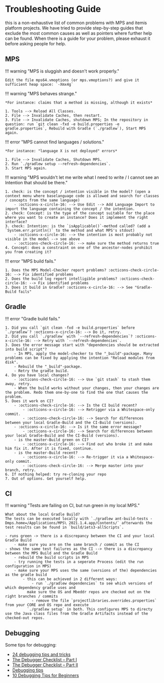 # Troubleshooting Guide

this is a non-exhaustive list of common problems with MPS and itemis platform projects. We have tried to provide step-by-step guides that exclude the most common causes as well as pointers where further help can be found. When there is a guide for your problem, please exhaust it before asking people for help.

## MPS

!!! warning "MPS is sluggish and doesn't work properly."

    Edit the file mps64.vmoptions (or mps.vmoptions?) and give it sufficient heap space: `-Xmx4g`

!!! warning "MPS behaves strange."

    *For instance: claims that a method is missing, although it exists*

    1. Tools --> Reload All Classes.
    2. File --> Invalidate Caches, then restart.
    3. File --> Invalidate Caches, shutdown MPS; In the repository in question: run `git clean -fxd -e build.properties -e gradle.properties`, Rebuild with Gradle (`./gradlew`), Start MPS again.

!!! error "MPS cannot find languages / solutions."

    *For instance: "language X is not deployed" errors*

    1. File --> Invalidate Caches, Shutdown MPS.
    2. Run `./gradlew setup --refresh-dependencies`.
    3. Start MPS again.
 
!!! warning "MPS wouldn't let me write what I need to write / I cannot see an Intention that should be there."

    1. check: is the concept / intention visible in the model? (open a context menu where baselanguage code is allowed and search for classes / concepts from the same language)
        - :octicons-x-circle-16: --> Use Edit --> Add Language Import to import the language containing the concept / the intention.
    2. check: Concept: is the type of the concept suitable for the place where you want to create an instance? Does it implement the right interface?
    3. check: Intention: is the `isApplicable()`-method called? (add a `System.err.println()` to the method and what MPS's stdout)
        - :octicons-x-circle-16: --> the intention is most probably not visible in the model --> see above
        - :octicons-check-circle-16: --> make sure the method returns true
    4. Concept: does a constraint on one of the ancestor-nodes prohibit you from creating it?

!!! error "MPS build fails."

    1. Does the MPS Model-Checker report problems? :octicons-check-circle-16: --> Fix identified problems
    2. Does the build log report intelligible problems? :octicons-check-circle-16: --> Fix identified problems
    3. Does it build in Gradle? :octicons-x-circle-16: --> See "Gradle-Build fails"

## Gradle

!!! error "Gradle build fails."

    1. Did you call `git clean -fxd -e build.properties` before `./gradlew`? :octicons-x-circle-16: --> Do it, retry.
    2. Did you call `./gradlew` with `--refresh-dependencies`? :octicons-x-circle-16: --> Retry with `--refresh-dependencies`.
    3. Does the error message start with "dependencies should be extracted into build script"?
        - In MPS, apply the model-checker to the "_build"-package. Many problems can be fixed by applying the intention "Reload modules from disk".
        - Rebuild the "_build"-package.
        - Retry the gradle build.
    4. Do you have local changes?
        - :octicons-check-circle-16: --> Use `git stash` to stash them away, retry.
        - When the build works without your changes, then your changes are the problem. Redo them one-by-one to find the one that causes the problem.
    5. Does it work on CI?
        - :octicons-check-circle-16: --> Is the CI build recent?
            - :octicons-x-circle-16: --> Retrigger via a Whitespace-only commit.
            - :octicons-check-circle-16: --> Search for differences between your local Gradle-Build and the CI-Build (versions).
        - :octicons-x-circle-16: --> Is it the same error message?
            - :octicons-x-circle-16: --> Search for differences between your local Gradle-Build and the CI-Build (versions).
        - is the master-Build green on CI?
            - :octicons-x-circle-16: --> Find out who broke it and make him fix it. After it is fixed, continue.
        - is the master-Build recent?
            - :octicons-x-circle-16: --> Re-trigger it via a Whitespace-only commit.
            - :octicons-check-circle-16: --> Merge master into your branch, retry.
    6. If nothing helped: try re-cloning your repo
    7. Out of options. Get yourself help.

## CI

!!! warning "Tests are failing on CI, but run green in my local MPS."

    What about the local Gradle Build?
    The tests can be executed locally with `./gradlew ant-build-tests -Dmps.home=/Applications/MPS\ 2021.1.4.app/Contents/` afterwards the test results can be found in `build/iets3-allScripts`.

    - runs green -> there is a discrepancy between the CI and your local Gradle Build
        - make sure you are on the same branch / commit as the CI
    - shows the same test failures as the CI --> there is a discrepancy between the MPS Build and the Gradle Build
        - rebuild the build scripts in MPS
        - try running the tests in a seperate Process (edit the run configuration in MPS)
        - make sure your MPS uses the same (versions of the) dependencies as the gradle build
            - this can be achieved in 2 different ways:
                - run `./gradlew dependencies` to see which versions of which dependency gradle uses and
              make sure the OS and Mbeddr repos are checked out on the right branches / commits
                - remove the file `projectlibraries.overrides.properties` from your CORE and OS repo and execute
              `./gradlew setup` in both. This configures MPS to directy use the Java class files from the Gradle Artifacts instead of the checked-out repos.

## Debugging

Some tips for debugging:

- [24 debugging tips and tricks](https://dev.to/humblefool_2/24-debugging-tips-and-tricks-b4c)
- [The Debugger Checklist – Part I](https://talktotheduck.dev/the-debugger-checklist-part-i)
- [The Debugger Checklist – Part II](https://talktotheduck.dev/the-debugger-checklist-part-ii)
- [Debugging tips](https://jonskeet.uk/csharp/debugging.html)
- [10 Debugging Tips for Beginners](https://blog.hartleybrody.com/debugging-code-beginner/)
